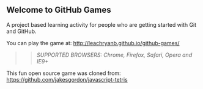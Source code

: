 ## Welcome to GitHub Games

A project based learning activity for people who are getting started with Git and GitHub.

You can play the game at: http://leachryanb.github.io/github-games/

>> _*SUPPORTED BROWSERS*: Chrome, Firefox, Safari, Opera and IE9+_

This fun open source game was cloned from: https://github.com/jakesgordon/javascript-tetris
